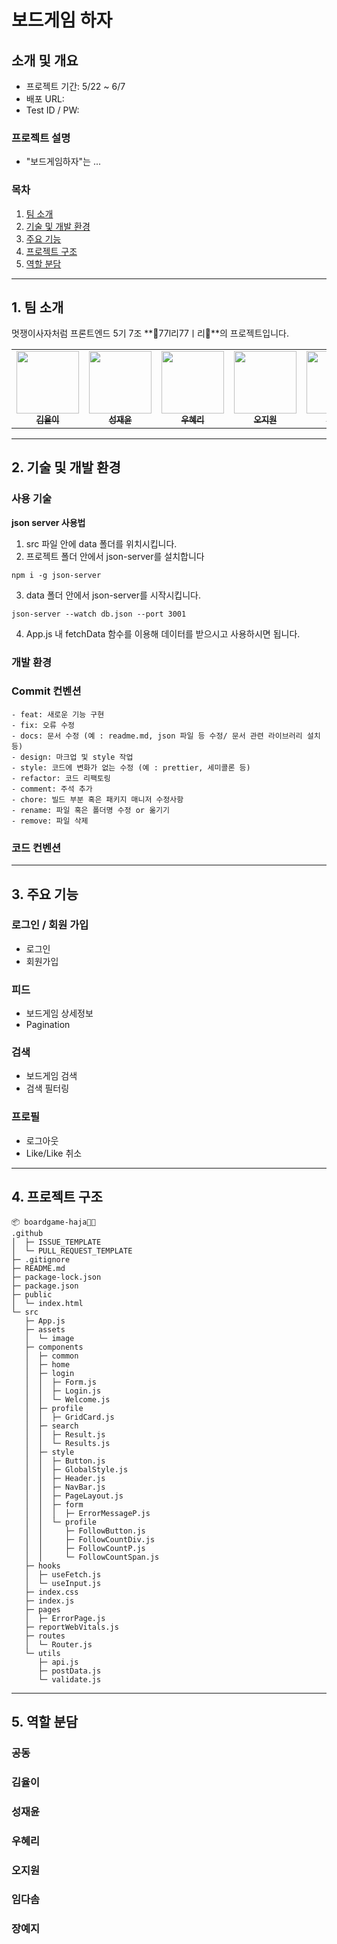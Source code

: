 # 보드게임 하자

## 소개 및 개요

* 프로젝트 기간: 5/22 ~ 6/7
* 배포 URL: 
* Test ID / PW:

### 프로젝트 설명
* "보드게임하자"는 ...

### 목차
1. [팀 소개](##1._팀_소개)
2. [기술 및 개발 환경](##2.기술_및_개발_환경)
3. [주요 기능](##3.주요_기능)
4. [프로젝트 구조](##4.프로젝트_구조)
5. [역할 분담](##5.역할_분담)
___
## 1. 팀 소개
멋쟁이사자처럼 프론트엔드 5기 7조 **🎰77l리77ㅣ리🎰**의 프로젝트입니다. 
<table>
  <tbody>
    <tr>
      <td align="center"><a href="https://github.com/yyuli"><img src="https://avatars.githubusercontent.com/u/119276010?v=4" width="100px;" alt=""/><br /><sub><b>김율이 </b></sub></a><br /></td>
      <td align="center"><a href="https://github.com/vacation0706"><img src="https://avatars.githubusercontent.com/u/117337499?v=4" width="100px;" alt=""/><br /><sub><b>성재윤</b></sub></a><br /></td>
      <td align="center"><a href="https://github.com/hyeri-woo"><img src="https://avatars.githubusercontent.com/u/107099724?v=4" width="100px;" alt=""/><br /><sub><b>우혜리 </b></sub></a><br /></td>
      <td align="center"><a href="https://github.com/jiwon-o"><img src="https://avatars.githubusercontent.com/u/64193469?v=4" width="100px;" alt=""/><br /><sub><b>오지원</b></sub></a><br /></td>
       <td align="center"><a href="https://github.com/bringvotrevin"><img src="https://avatars.githubusercontent.com/u/81025416?v=4" width="100px;" alt=""/><br /><sub><b>임다솜</b></sub></a><br /></td>
      <td align="center"><a href="https://github.com/ho-ji"><img src="https://avatars.githubusercontent.com/u/95618801?v=4" width="100px;" alt=""/><br /><sub><b>장예지</b></sub></a><br /></td>
     <tr/>
  </tbody>
</table>

____
## 2. 기술 및 개발 환경
### 사용 기술
**json server 사용법**
1. src 파일 안에 data 폴더를 위치시킵니다. 
2. 프로젝트 폴더 안에서 json-server를 설치합니다
```
npm i -g json-server
```
3. data 폴더 안에서 json-server를 시작시킵니다. 
```
json-server --watch db.json --port 3001
```
4. App.js 내 fetchData 함수를 이용해 데이터를 받으시고 사용하시면 됩니다. 

### 개발 환경

### Commit 컨벤션
```
- feat: 새로운 기능 구현
- fix: 오류 수정
- docs: 문서 수정 (예 : readme.md, json 파일 등 수정/ 문서 관련 라이브러리 설치 등)
- design: 마크업 및 style 작업
- style: 코드에 변화가 없는 수정 (예 : prettier, 세미콜론 등)
- refactor: 코드 리팩토링
- comment: 주석 추가
- chore: 빌드 부분 혹은 패키지 매니저 수정사항
- rename: 파일 혹은 폴더명 수정 or 옮기기
- remove: 파일 삭제
```

### 코드 컨벤션
___
## 3. 주요 기능
### 로그인 / 회원 가입
- 로그인
- 회원가입
### 피드
- 보드게임 상세정보
- Pagination
### 검색
- 보드게임 검색 
- 검색 필터링
### 프로필
- 로그아웃
- Like/Like 취소
___
## 4. 프로젝트 구조
```
📦 boardgame-haja🐶😺
.github
│  ├─ ISSUE_TEMPLATE
│  └─ PULL_REQUEST_TEMPLATE
├─ .gitignore
├─ README.md
├─ package-lock.json
├─ package.json
├─ public
│  └─ index.html
└─ src
   ├─ App.js
   ├─ assets
   │  └─ image
   ├─ components
   │  ├─ common
   │  ├─ home
   │  ├─ login
   │  │  ├─ Form.js
   │  │  ├─ Login.js
   │  │  └─ Welcome.js
   │  ├─ profile
   │  │  ├─ GridCard.js
   │  ├─ search
   │  │  ├─ Result.js
   │  │  └─ Results.js
   │  ├─ style
   │  │  ├─ Button.js
   │  │  ├─ GlobalStyle.js
   │  │  ├─ Header.js
   │  │  ├─ NavBar.js
   │  │  ├─ PageLayout.js
   │  │  ├─ form
   │  │  │  ├─ ErrorMessageP.js
   │  │  └─ profile
   │  │     ├─ FollowButton.js
   │  │     ├─ FollowCountDiv.js
   │  │     ├─ FollowCountP.js
   │  │     └─ FollowCountSpan.js
   ├─ hooks
   │  ├─ useFetch.js
   │  └─ useInput.js
   ├─ index.css
   ├─ index.js
   ├─ pages
   │  ├─ ErrorPage.js
   ├─ reportWebVitals.js
   ├─ routes
   │  └─ Router.js
   └─ utils
      ├─ api.js
      ├─ postData.js
      └─ validate.js
```
___
## 5. 역할 분담
### 공동
### 김율이
### 성재윤
### 우혜리
### 오지원
### 임다솜
### 장예지